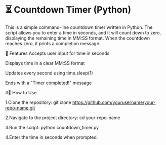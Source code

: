 # ⏳ Countdown Timer (Python)
This is a simple command-line countdown timer written in Python. The script allows you to enter a time in seconds, and it will count down to zero, displaying the remaining time in MM:SS format. When the countdown reaches zero, it prints a completion message.

🔧 Features
Accepts user input for time in seconds

Displays time in a clear MM:SS format

Updates every second using time.sleep(1)

Ends with a "Timer completed!" message

#🧪 How to Use

1.Clone the repository:
git clone https://github.com/yourusername/your-repo-name.git

2.Navigate to the project directory:
cd your-repo-name

3.Run the script:
python countdown_timer.py

4.Enter the time in seconds when prompted.
